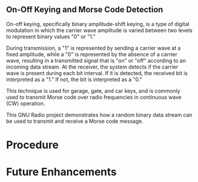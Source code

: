 ## On-Off Keying and Morse Code Detection
On-off keying, specifically binary amplitude-shift keying, is a type of digital modulation in which the carrier wave amplitude is varied between two levels to represent binary values "0" or "1." 

During transmission, a "1" is represented by sending a carrier wave at a fixed amplitude, while a "0" is represented by the absence of a carrier wave, resulting in a transmitted signal that is "on" or "off" according to an incoming data stream. At the receiver, the system detects if the carrier wave is present during each bit interval. If it is detected, the received bit is interpreted as a "1." If not, the bit is interpreted as a "0." 

This technique is used for garage, gate, and car keys, and is commonly used to transmit Morse code over radio frequencies in continuous wave (CW) operation.  

This GNU Radio project demonstrates how a random binary data stream can be used to transmit and receive a Morse code message.

# Procedure

# Future Enhancements

